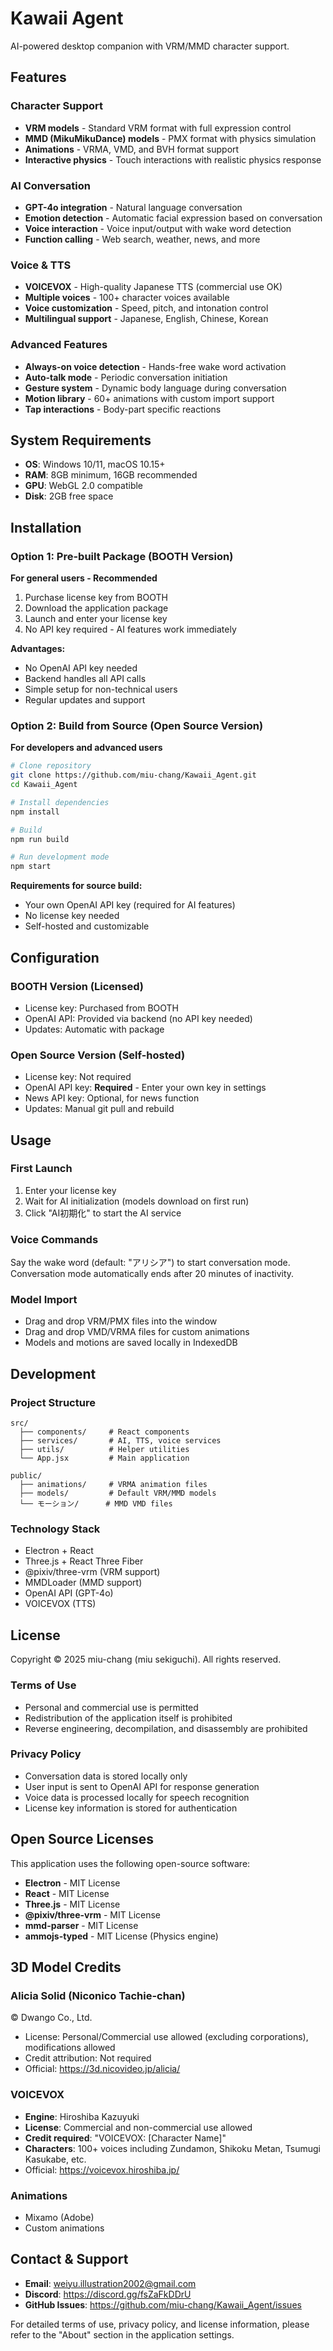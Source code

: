 # Kawaii Agent

AI-powered desktop companion with VRM/MMD character support.

## Features

### Character Support
- **VRM models** - Standard VRM format with full expression control
- **MMD (MikuMikuDance) models** - PMX format with physics simulation
- **Animations** - VRMA, VMD, and BVH format support
- **Interactive physics** - Touch interactions with realistic physics response

### AI Conversation
- **GPT-4o integration** - Natural language conversation
- **Emotion detection** - Automatic facial expression based on conversation
- **Voice interaction** - Voice input/output with wake word detection
- **Function calling** - Web search, weather, news, and more

### Voice & TTS
- **VOICEVOX** - High-quality Japanese TTS (commercial use OK)
- **Multiple voices** - 100+ character voices available
- **Voice customization** - Speed, pitch, and intonation control
- **Multilingual support** - Japanese, English, Chinese, Korean

### Advanced Features
- **Always-on voice detection** - Hands-free wake word activation
- **Auto-talk mode** - Periodic conversation initiation
- **Gesture system** - Dynamic body language during conversation
- **Motion library** - 60+ animations with custom import support
- **Tap interactions** - Body-part specific reactions

## System Requirements

- **OS**: Windows 10/11, macOS 10.15+
- **RAM**: 8GB minimum, 16GB recommended
- **GPU**: WebGL 2.0 compatible
- **Disk**: 2GB free space

## Installation

### Option 1: Pre-built Package (BOOTH Version)
**For general users - Recommended**

1. Purchase license key from BOOTH
2. Download the application package
3. Launch and enter your license key
4. No API key required - AI features work immediately

**Advantages:**
- No OpenAI API key needed
- Backend handles all API calls
- Simple setup for non-technical users
- Regular updates and support

### Option 2: Build from Source (Open Source Version)
**For developers and advanced users**

```bash
# Clone repository
git clone https://github.com/miu-chang/Kawaii_Agent.git
cd Kawaii_Agent

# Install dependencies
npm install

# Build
npm run build

# Run development mode
npm start
```

**Requirements for source build:**
- Your own OpenAI API key (required for AI features)
- No license key needed
- Self-hosted and customizable

## Configuration

### BOOTH Version (Licensed)
- License key: Purchased from BOOTH
- OpenAI API: Provided via backend (no API key needed)
- Updates: Automatic with package

### Open Source Version (Self-hosted)
- License key: Not required
- OpenAI API key: **Required** - Enter your own key in settings
- News API key: Optional, for news function
- Updates: Manual git pull and rebuild

## Usage

### First Launch
1. Enter your license key
2. Wait for AI initialization (models download on first run)
3. Click "AI初期化" to start the AI service

### Voice Commands
Say the wake word (default: "アリシア") to start conversation mode.
Conversation mode automatically ends after 20 minutes of inactivity.

### Model Import
- Drag and drop VRM/PMX files into the window
- Drag and drop VMD/VRMA files for custom animations
- Models and motions are saved locally in IndexedDB

## Development

### Project Structure
```
src/
  ├── components/     # React components
  ├── services/       # AI, TTS, voice services
  ├── utils/          # Helper utilities
  └── App.jsx         # Main application

public/
  ├── animations/     # VRMA animation files
  ├── models/         # Default VRM/MMD models
  └── モーション/      # MMD VMD files
```

### Technology Stack
- Electron + React
- Three.js + React Three Fiber
- @pixiv/three-vrm (VRM support)
- MMDLoader (MMD support)
- OpenAI API (GPT-4o)
- VOICEVOX (TTS)

## License

Copyright © 2025 miu-chang (miu sekiguchi). All rights reserved.

### Terms of Use
- Personal and commercial use is permitted
- Redistribution of the application itself is prohibited
- Reverse engineering, decompilation, and disassembly are prohibited

### Privacy Policy
- Conversation data is stored locally only
- User input is sent to OpenAI API for response generation
- Voice data is processed locally for speech recognition
- License key information is stored for authentication

## Open Source Licenses

This application uses the following open-source software:

- **Electron** - MIT License
- **React** - MIT License
- **Three.js** - MIT License
- **@pixiv/three-vrm** - MIT License
- **mmd-parser** - MIT License
- **ammojs-typed** - MIT License (Physics engine)

## 3D Model Credits

### Alicia Solid (Niconico Tachie-chan)
© Dwango Co., Ltd.
- License: Personal/Commercial use allowed (excluding corporations), modifications allowed
- Credit attribution: Not required
- Official: https://3d.nicovideo.jp/alicia/

### VOICEVOX
- **Engine**: Hiroshiba Kazuyuki
- **License**: Commercial and non-commercial use allowed
- **Credit required**: "VOICEVOX: [Character Name]"
- **Characters**: 100+ voices including Zundamon, Shikoku Metan, Tsumugi Kasukabe, etc.
- Official: https://voicevox.hiroshiba.jp/

### Animations
- Mixamo (Adobe)
- Custom animations

## Contact & Support

- **Email**: weiyu.illustration2002@gmail.com
- **Discord**: https://discord.gg/fsZaFkDDrU
- **GitHub Issues**: https://github.com/miu-chang/Kawaii_Agent/issues

For detailed terms of use, privacy policy, and license information, please refer to the "About" section in the application settings.
